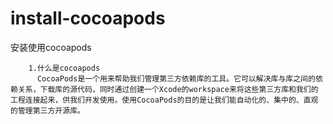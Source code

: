 # install-cocoapods
安装使用cocoapods

        1.什么是cocoapods
          CocoaPods是一个用来帮助我们管理第三方依赖库的工具。它可以解决库与库之间的依赖关系，下载库的源代码，同时通过创建一个Xcode的workspace来将这些第三方库和我们的工程连接起来，供我们开发使用。使用CocoaPods的目的是让我们能自动化的、集中的、直观的管理第三方开源库。
